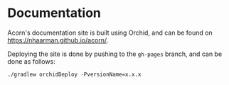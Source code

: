 # Documentation

Acorn's documentation site is built using Orchid, and can be found on
https://nhaarman.github.io/acorn/.

Deploying the site is done by pushing to the `gh-pages` branch, and can be done
as follows:

```
./gradlew orchidDeploy -PversionName=x.x.x
```
